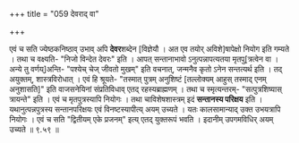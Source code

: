 +++
title = "059 देवराद् वा"

+++

एवं च सति ज्येष्ठकनिष्ठाव् उभाव् अपि **देवर**शब्देन [विज्ञेयौ । अत एव तयोर् अविशे]षापेक्षो नियोग इति गम्यते । तथा च वक्ष्यति- "निजो विन्देत देवरः" इति । आपत् सन्तानाभावो ऽनुत्पन्नापत्यतया मृतपु[त्रत्वेन वा । अन्ये तु वर्णय्]अन्ति- "पश्येच् चेज् जीवतो मुखम्" इति वचनात्, जन्मनैव कृतो ऽनेन सन्तत्यर्थ इति । तद् अयुक्तम्, शास्त्रविरोधात् । एवं हि श्रूयते- "तस्मात् पुत्रम् अनुशिष्टं [तल्लोक्यम् आहुस् तस्माद् एनम् अनुशासति]" इति वाजसनेयिनां संप्रतिविधाव् एतद् रहस्यब्राह्मणम् । तथा च स्मृत्यन्तरम्- "सत्पुत्रशिष्यास् त्रायन्ते" इति । एवं च मृतपुत्रस्यापि नियोगः । तथा चाविशेषशास्त्रम् इदं **सन्तानस्य परिक्षय** इति । यथानुत्पन्नपुत्रस्य सन्तानपरिक्षयः एवं विनष्टस्यापीत्य् अयम् उच्यते । यतः कालसामान्याद् उक्त उभयत्रापि नियोगः । एवं च सति "द्वितीयम् एके प्रजनम्" इत्य् एतद् युक्तरूपं भवति । इदानीम् उपगमविधिर् अयम् उच्यते ॥ ९.५९ ॥